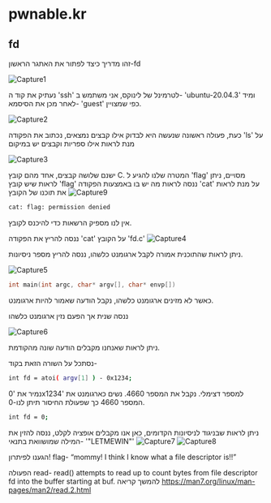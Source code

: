 # pwnable.kr
## fd

זהו מדריך כיצד לפתור את האתגר הראשון-fd


![Capture1](https://user-images.githubusercontent.com/67608539/144739918-5ec4eda8-a12b-4def-b77f-9704ca84ea0d.PNG)

נעתיק את קוד ה 'ssh' לטרמינל של לינוקס, אני משתמש ב- 'ubuntu-20.04.3'
ומיד לאחר מכן את הסיסמא- 'guest' כפי שמצויין.

![Capture2](https://user-images.githubusercontent.com/67608539/144739990-ee683c1e-22fd-4d91-bca2-c34611f46f69.PNG)


כעת, פעולה ראשונה שנעשה היא לבדוק אילו קבצים נמצאים, נכתוב את הפקודה 'ls' על מנת לראות אילו ספריות וקבצים יש במיקום

![Capture3](https://user-images.githubusercontent.com/67608539/144740069-b1909b2c-b7f3-4f22-ac1e-006e64dcfc32.PNG)


ישנם שלושה קבצים, אחד מהם קובץ C.
המטרה שלנו להגיע ל 'flag' מסויים, 
ניתן לראות שיש קובץ 'flag' ננסה לראות מה יש בו באמצעות הפקודה 'cat' 
על מנת לראות את תוכנו של הקובץ
![Capture9](https://user-images.githubusercontent.com/67608539/144740230-027723f7-953c-4d1d-9fe3-896ceb65cef2.PNG)

```bash
cat: flag: permission denied 
```
אין לנו מספיק הרשאות כדי להיכנס לקובץ.

ננסה להריץ את הפקודה 'cat' על הקובץ 'fd.c'
![Capture4](https://user-images.githubusercontent.com/67608539/144740294-e9bb5014-e7b2-436d-bee1-efee4873d38f.PNG)

ניתן לראות שהתוכנית אמורה לקבל ארגומנט כלשהו, ננסה להריץ מספר ניסיונות.

![Capture5](https://user-images.githubusercontent.com/67608539/144743474-d17bbbcc-886f-4257-8ee4-aacd55a227ef.PNG)
```c
int main(int argc, char* argv[], char* envp[])
```
כאשר לא מזינים ארגומנט כלשהו, נקבל הודעה שאמור להיות ארגומנט.

ננסה שנית אך הפעם נזין ארגומנט כלשהו

![Capture6](https://user-images.githubusercontent.com/67608539/144743499-c5ba09c1-913d-4d32-9ee9-f0b84250bd0c.PNG)

ניתן לראות שאנחנו מקבלים הודעה שונה מהקודמת.

נסתכל על השורה הזאת בקוד-
```bash
int fd = atoi( argv[1] ) - 0x1234;
```

 נמיר את '0x1234' למספר דצימלי.
 נקבל את המספר 4660.
 נשים כארגומנט את המספר 4660 כך שפעולת החיסור תיתן לנו-0.
 ```bash
 int fd = 0; 
 ```
 
 ניתן לראות שבניגוד לניסיונות הקדומים, כאן אנו מקבלים אופציה לקלט, ננסה להזין את המילה שמושוואת בתנאי- '"LETMEWIN"'
 ![Capture7](https://user-images.githubusercontent.com/67608539/144743866-4a3408b4-4db3-4c46-933a-7f766575327a.PNG)
![Capture8](https://user-images.githubusercontent.com/67608539/144743874-1c2d02e7-bb97-494a-8d94-df4b9aea573a.PNG)

הגענו לפיתרון!
flag- “mommy! I think I know what a file descriptor is!!”

 הפעולה read-
        read() attempts to read up to count bytes from file descriptor fd
       into the buffer starting at buf.
 להמשך קריאה https://man7.org/linux/man-pages/man2/read.2.html
